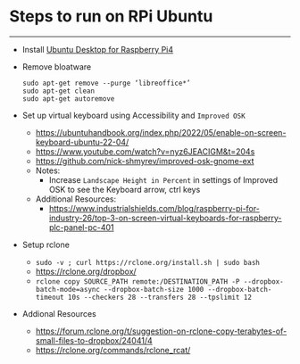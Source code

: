 # Steps to run on RPi Ubuntu
---

- Install [Ubuntu Desktop for Raspberry Pi4](https://ubuntu.com/download/raspberry-pi)
- Remove bloatware 
  ```
  sudo apt-get remove --purge ‘libreoffice*’
  sudo apt-get clean
  sudo apt-get autoremove
  ```

- Set up virtual keyboard using Accessibility and `Improved OSK`
  - https://ubuntuhandbook.org/index.php/2022/05/enable-on-screen-keyboard-ubuntu-22-04/
  - https://www.youtube.com/watch?v=nyz6JEACIGM&t=204s
  - https://github.com/nick-shmyrev/improved-osk-gnome-ext
  - Notes:
    - Increase `Landscape Height in Percent` in settings of Improved OSK to see the Keyboard arrow, ctrl keys
  - Additional Resources:    
    - https://www.industrialshields.com/blog/raspberry-pi-for-industry-26/top-3-on-screen-virtual-keyboards-for-raspberry-plc-panel-pc-401

 - Setup rclone
    - `sudo -v ; curl https://rclone.org/install.sh | sudo bash`
    - https://rclone.org/dropbox/
    - `rclone copy SOURCE_PATH remote:/DESTINATION_PATH -P --dropbox-batch-mode=async --dropbox-batch-size 1000 --dropbox-batch-timeout 10s --checkers 28 --transfers 28 --tpslimit 12`
- Addional Resources
    - https://forum.rclone.org/t/suggestion-on-rclone-copy-terabytes-of-small-files-to-dropbox/24041/4
    - https://rclone.org/commands/rclone_rcat/
